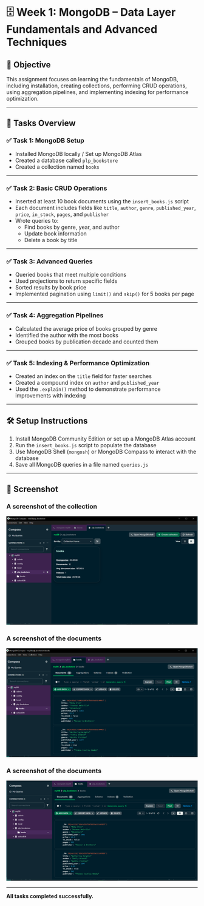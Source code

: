 # 🗄️ Week 1: MongoDB – Data Layer Fundamentals and Advanced Techniques

## 🚀 Objective

This assignment focuses on learning the fundamentals of MongoDB, including installation, creating collections, performing CRUD operations, using aggregation pipelines, and implementing indexing for performance optimization.

---

## 📂 Tasks Overview

### ✅ Task 1: MongoDB Setup

- Installed MongoDB locally / Set up MongoDB Atlas
- Created a database called `plp_bookstore`
- Created a collection named `books`

---

### ✅ Task 2: Basic CRUD Operations

- Inserted at least 10 book documents using the `insert_books.js` script
- Each document includes fields like `title`, `author`, `genre`, `published_year`, `price`, `in_stock`, `pages`, and `publisher`
- Wrote queries to:
  - Find books by genre, year, and author
  - Update book information
  - Delete a book by title

---

### ✅ Task 3: Advanced Queries

- Queried books that meet multiple conditions
- Used projections to return specific fields
- Sorted results by book price
- Implemented pagination using `limit()` and `skip()` for 5 books per page

---

### ✅ Task 4: Aggregation Pipelines

- Calculated the average price of books grouped by genre
- Identified the author with the most books
- Grouped books by publication decade and counted them

---

### ✅ Task 5: Indexing & Performance Optimization

- Created an index on the `title` field for faster searches
- Created a compound index on `author` and `published_year`
- Used the `.explain()` method to demonstrate performance improvements with indexing

---


## 🛠️ Setup Instructions

1. Install MongoDB Community Edition or set up a MongoDB Atlas account
2. Run the `insert_books.js` script to populate the database
3. Use MongoDB Shell (`mongosh`) or MongoDB Compass to interact with the database
4. Save all MongoDB queries in a file named `queries.js`

---

## 📸 Screenshot

### A screenshot of the collection
![Screenshot](./schreenshot1.png)
### A screenshot of the documents
![Screenshot](./schreenshot2.png)
### A screenshot of the documents
![Screenshot](./schreenshot3.png)

---

**All tasks completed successfully.**
